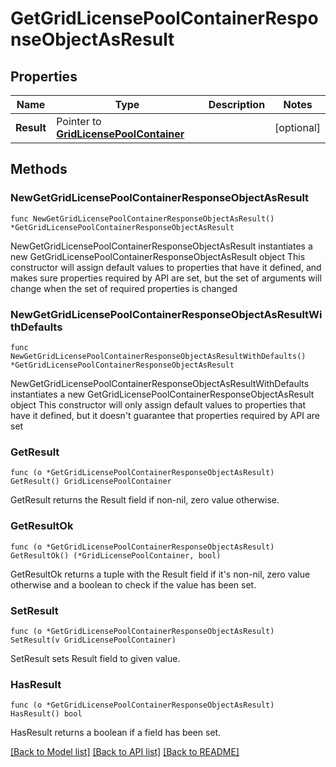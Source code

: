 # GetGridLicensePoolContainerResponseObjectAsResult

## Properties

Name | Type | Description | Notes
------------ | ------------- | ------------- | -------------
**Result** | Pointer to [**GridLicensePoolContainer**](GridLicensePoolContainer.md) |  | [optional] 

## Methods

### NewGetGridLicensePoolContainerResponseObjectAsResult

`func NewGetGridLicensePoolContainerResponseObjectAsResult() *GetGridLicensePoolContainerResponseObjectAsResult`

NewGetGridLicensePoolContainerResponseObjectAsResult instantiates a new GetGridLicensePoolContainerResponseObjectAsResult object
This constructor will assign default values to properties that have it defined,
and makes sure properties required by API are set, but the set of arguments
will change when the set of required properties is changed

### NewGetGridLicensePoolContainerResponseObjectAsResultWithDefaults

`func NewGetGridLicensePoolContainerResponseObjectAsResultWithDefaults() *GetGridLicensePoolContainerResponseObjectAsResult`

NewGetGridLicensePoolContainerResponseObjectAsResultWithDefaults instantiates a new GetGridLicensePoolContainerResponseObjectAsResult object
This constructor will only assign default values to properties that have it defined,
but it doesn't guarantee that properties required by API are set

### GetResult

`func (o *GetGridLicensePoolContainerResponseObjectAsResult) GetResult() GridLicensePoolContainer`

GetResult returns the Result field if non-nil, zero value otherwise.

### GetResultOk

`func (o *GetGridLicensePoolContainerResponseObjectAsResult) GetResultOk() (*GridLicensePoolContainer, bool)`

GetResultOk returns a tuple with the Result field if it's non-nil, zero value otherwise
and a boolean to check if the value has been set.

### SetResult

`func (o *GetGridLicensePoolContainerResponseObjectAsResult) SetResult(v GridLicensePoolContainer)`

SetResult sets Result field to given value.

### HasResult

`func (o *GetGridLicensePoolContainerResponseObjectAsResult) HasResult() bool`

HasResult returns a boolean if a field has been set.


[[Back to Model list]](../README.md#documentation-for-models) [[Back to API list]](../README.md#documentation-for-api-endpoints) [[Back to README]](../README.md)


